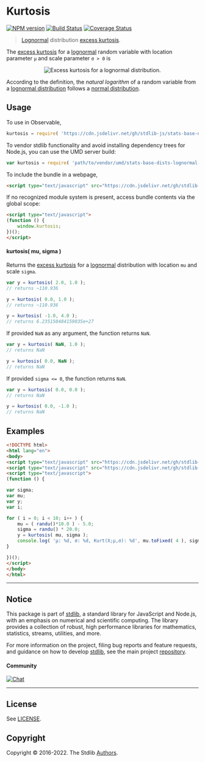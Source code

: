 <!--

@license Apache-2.0

Copyright (c) 2018 The Stdlib Authors.

Licensed under the Apache License, Version 2.0 (the "License");
you may not use this file except in compliance with the License.
You may obtain a copy of the License at

   http://www.apache.org/licenses/LICENSE-2.0

Unless required by applicable law or agreed to in writing, software
distributed under the License is distributed on an "AS IS" BASIS,
WITHOUT WARRANTIES OR CONDITIONS OF ANY KIND, either express or implied.
See the License for the specific language governing permissions and
limitations under the License.

-->

# Kurtosis

[![NPM version][npm-image]][npm-url] [![Build Status][test-image]][test-url] [![Coverage Status][coverage-image]][coverage-url] <!-- [![dependencies][dependencies-image]][dependencies-url] -->

> [Lognormal][lognormal-distribution] distribution [excess kurtosis][kurtosis].

<!-- Section to include introductory text. Make sure to keep an empty line after the intro `section` element and another before the `/section` close. -->

<section class="intro">

The [excess kurtosis][kurtosis] for a [lognormal][lognormal-distribution] random variable with location parameter `μ` and scale parameter `σ > 0` is

<!-- <equation class="equation" label="eq:lognormal_kurtosis" align="center" raw="\operatorname{Kurt}\left( X \right) = \exp\left({4\sigma^{2}}\right)+2\exp\left({3\sigma^{2}}\right)+3\exp\left({2\sigma^{2}}\right)-6" alt="Excess kurtosis for a lognormal distribution."> -->

<div class="equation" align="center" data-raw-text="\operatorname{Kurt}\left( X \right) = \exp\left({4\sigma^{2}}\right)+2\exp\left({3\sigma^{2}}\right)+3\exp\left({2\sigma^{2}}\right)-6" data-equation="eq:lognormal_kurtosis">
    <img src="https://cdn.jsdelivr.net/gh/stdlib-js/stdlib@51534079fef45e990850102147e8945fb023d1d0/lib/node_modules/@stdlib/stats/base/dists/lognormal/kurtosis/docs/img/equation_lognormal_kurtosis.svg" alt="Excess kurtosis for a lognormal distribution.">
    <br>
</div>

<!-- </equation> -->

According to the definition, the _natural logarithm_ of a random variable from a
[lognormal distribution][lognormal-distribution] follows a [normal distribution][normal-distribution].

</section>

<!-- /.intro -->

<!-- Package usage documentation. -->



<section class="usage">

## Usage

To use in Observable,

```javascript
kurtosis = require( 'https://cdn.jsdelivr.net/gh/stdlib-js/stats-base-dists-lognormal-kurtosis@umd/browser.js' )
```

To vendor stdlib functionality and avoid installing dependency trees for Node.js, you can use the UMD server build:

```javascript
var kurtosis = require( 'path/to/vendor/umd/stats-base-dists-lognormal-kurtosis/index.js' )
```

To include the bundle in a webpage,

```html
<script type="text/javascript" src="https://cdn.jsdelivr.net/gh/stdlib-js/stats-base-dists-lognormal-kurtosis@umd/browser.js"></script>
```

If no recognized module system is present, access bundle contents via the global scope:

```html
<script type="text/javascript">
(function () {
    window.kurtosis;
})();
</script>
```

#### kurtosis( mu, sigma )

Returns the [excess kurtosis][kurtosis] for a [lognormal][lognormal-distribution] distribution with location `mu` and scale `sigma`.

```javascript
var y = kurtosis( 2.0, 1.0 );
// returns ~110.936

y = kurtosis( 0.0, 1.0 );
// returns ~110.936

y = kurtosis( -1.0, 4.0 );
// returns 6.235150484159035e+27
```

If provided `NaN` as any argument, the function returns `NaN`.

```javascript
var y = kurtosis( NaN, 1.0 );
// returns NaN

y = kurtosis( 0.0, NaN );
// returns NaN
```

If provided `sigma <= 0`, the function returns `NaN`.

```javascript
var y = kurtosis( 0.0, 0.0 );
// returns NaN

y = kurtosis( 0.0, -1.0 );
// returns NaN
```

</section>

<!-- /.usage -->

<!-- Package usage notes. Make sure to keep an empty line after the `section` element and another before the `/section` close. -->

<section class="notes">

</section>

<!-- /.notes -->

<!-- Package usage examples. -->

<section class="examples">

## Examples

<!-- eslint no-undef: "error" -->

```html
<!DOCTYPE html>
<html lang="en">
<body>
<script type="text/javascript" src="https://cdn.jsdelivr.net/gh/stdlib-js/random-base-randu@umd/browser.js"></script>
<script type="text/javascript" src="https://cdn.jsdelivr.net/gh/stdlib-js/stats-base-dists-lognormal-kurtosis@umd/browser.js"></script>
<script type="text/javascript">
(function () {

var sigma;
var mu;
var y;
var i;

for ( i = 0; i < 10; i++ ) {
    mu = ( randu()*10.0 ) - 5.0;
    sigma = randu() * 20.0;
    y = kurtosis( mu, sigma );
    console.log( 'µ: %d, σ: %d, Kurt(X;µ,σ): %d', mu.toFixed( 4 ), sigma.toFixed( 4 ), y.toFixed( 4 ) );
}

})();
</script>
</body>
</html>
```

</section>

<!-- /.examples -->

<!-- Section to include cited references. If references are included, add a horizontal rule *before* the section. Make sure to keep an empty line after the `section` element and another before the `/section` close. -->

<section class="references">

</section>

<!-- /.references -->

<!-- Section for related `stdlib` packages. Do not manually edit this section, as it is automatically populated. -->

<section class="related">

</section>

<!-- /.related -->

<!-- Section for all links. Make sure to keep an empty line after the `section` element and another before the `/section` close. -->


<section class="main-repo" >

* * *

## Notice

This package is part of [stdlib][stdlib], a standard library for JavaScript and Node.js, with an emphasis on numerical and scientific computing. The library provides a collection of robust, high performance libraries for mathematics, statistics, streams, utilities, and more.

For more information on the project, filing bug reports and feature requests, and guidance on how to develop [stdlib][stdlib], see the main project [repository][stdlib].

#### Community

[![Chat][chat-image]][chat-url]

---

## License

See [LICENSE][stdlib-license].


## Copyright

Copyright &copy; 2016-2022. The Stdlib [Authors][stdlib-authors].

</section>

<!-- /.stdlib -->

<!-- Section for all links. Make sure to keep an empty line after the `section` element and another before the `/section` close. -->

<section class="links">

[npm-image]: http://img.shields.io/npm/v/@stdlib/stats-base-dists-lognormal-kurtosis.svg
[npm-url]: https://npmjs.org/package/@stdlib/stats-base-dists-lognormal-kurtosis

[test-image]: https://github.com/stdlib-js/stats-base-dists-lognormal-kurtosis/actions/workflows/test.yml/badge.svg?branch=main
[test-url]: https://github.com/stdlib-js/stats-base-dists-lognormal-kurtosis/actions/workflows/test.yml?query=branch:main

[coverage-image]: https://img.shields.io/codecov/c/github/stdlib-js/stats-base-dists-lognormal-kurtosis/main.svg
[coverage-url]: https://codecov.io/github/stdlib-js/stats-base-dists-lognormal-kurtosis?branch=main

<!--

[dependencies-image]: https://img.shields.io/david/stdlib-js/stats-base-dists-lognormal-kurtosis.svg
[dependencies-url]: https://david-dm.org/stdlib-js/stats-base-dists-lognormal-kurtosis/main

-->

[chat-image]: https://img.shields.io/gitter/room/stdlib-js/stdlib.svg
[chat-url]: https://gitter.im/stdlib-js/stdlib/

[stdlib]: https://github.com/stdlib-js/stdlib

[stdlib-authors]: https://github.com/stdlib-js/stdlib/graphs/contributors

[umd]: https://github.com/umdjs/umd
[es-module]: https://developer.mozilla.org/en-US/docs/Web/JavaScript/Guide/Modules

[deno-url]: https://github.com/stdlib-js/stats-base-dists-lognormal-kurtosis/tree/deno
[umd-url]: https://github.com/stdlib-js/stats-base-dists-lognormal-kurtosis/tree/umd
[esm-url]: https://github.com/stdlib-js/stats-base-dists-lognormal-kurtosis/tree/esm
[branches-url]: https://github.com/stdlib-js/stats-base-dists-lognormal-kurtosis/blob/main/branches.md

[stdlib-license]: https://raw.githubusercontent.com/stdlib-js/stats-base-dists-lognormal-kurtosis/main/LICENSE

[lognormal-distribution]: https://en.wikipedia.org/wiki/Log-normal_distribution

[normal-distribution]: https://en.wikipedia.org/wiki/Normal_distribution

[kurtosis]: https://en.wikipedia.org/wiki/Kurtosis

</section>

<!-- /.links -->
